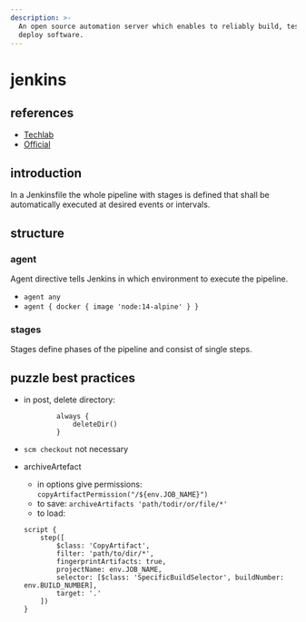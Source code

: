```yaml
---
description: >-
  An open source automation server which enables to reliably build, test, and
  deploy software.
---
```


# jenkins

## references

* [Techlab](https://github.com/carlbalmer/jenkins-techlab)
* [Official](https://www.jenkins.io/doc/)

## introduction

In a Jenkinsfile the whole pipeline with stages is defined that shall be automatically executed at desired events or intervals.

## structure

### agent

Agent directive tells Jenkins in which environment to execute the pipeline.

* `agent any`
* `agent { docker { image 'node:14-alpine' } }`

### stages

Stages define phases of the pipeline and consist of single steps.

## puzzle best practices

* in post, delete directory:

  ```text
          always {
              deleteDir()
          }
  ```

* `scm checkout` not necessary
* archiveArtefact

  * in options give permissions:  `copyArtifactPermission("/${env.JOB_NAME}")`
  * to save: `archiveArtifacts 'path/todir/or/file/*'`
  * to load:

  ```text
  script {
      step([
          $class: 'CopyArtifact',
          filter: 'path/to/dir/*',
          fingerprintArtifacts: true,
          projectName: env.JOB_NAME,
          selector: [$class: 'SpecificBuildSelector', buildNumber: env.BUILD_NUMBER],
          target: '.'
      ])
  }
  ```

